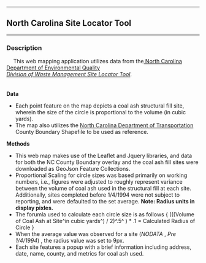 
------
## North Carolina Site Locator Tool

------

### Description

 <p>  &emsp; This web mapping application utilizes data from the<a href='https://deq.nc.gov/'> North Carolina Department of Environmental Quality </a></br><i><a href='https://deq.nc.gov/about/divisions/waste-management/science-data-and-reports/waste-management-gis-data-and-maps'> Division of Waste Management Site Locator Tool</a></i>.</br> </br> </br>
<b>Data</b></br>

- Each point feature on the map depicts a coal ash structural fill site, wherein the size of the circle is proportional to the volume (in cubic yards).
- The map also utilizes the <a href='https://www.nconemap.gov/datasets/NCDOT::ncdot-county-boundaries'> North Carolina Department of Transportation </a> County Boundary Shapefile to be used as reference. </br>

<b>Methods</b>
- This web map makes use of the Leaflet and Jquery libraries, and data for both the NC County Boundary overlay and the coal ash fill sites were downloaded as GeoJson Feature Collections.
- Proportional Scaling for circle sizes was based primarily on working numbers, i.e., figures were adjusted to roughly represent variance between the volume of coal ash used in the structural fill at each site. Additionally, sites completed before 1/4/1994 were not subject to reporting, and were defaulted to the set average. **Note: Radius units in display pixles.**
- The forumla used to calculate each circle size is as follows { (((Volume of Coal Ash at Site^in cubic yards^) / 2)^.5^ ) * .1 = Calculated Radius of Circle }
- When the average value was observed for a site (*NODATA* , *Pre 1/4/1994*) , the radius value was set to 9px.
- Each site features a popup with a brief information including address, date, name, county, and metrics for coal ash used.

</p>
